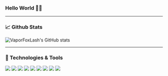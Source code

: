 ### Hello World 👋:metal:

<!--
Emojis
- 🔭 I’m currently working on ...
- 🌱 I’m currently learning ...
- 👯 I’m looking to collaborate on ...
- 🤔 I’m looking for help with ...
- 💬 Ask me about ...
- 📫 How to reach me: ...
- 😄 Pronouns: ...
- ⚡ Fun fact: ...
-->

------
### 📈 Github Stats
<!-- ![Anurag's GitHub stats](https://github-readme-stats.vercel.app/api?username=VaporFoxLash&show_icons=true) -->
![VaporFoxLash's GitHub stats](https://github-readme-stats.vercel.app/api?username=VaporFoxLash&show_icons=true&theme=radical)
<!--
[![Top Langs](https://github-readme-stats.vercel.app/api/top-langs/?username=VaporFoxLash)](https://github.com/VaporFoxLash/github-readme-stats)
-->

------
### 🔧 Technologies & Tools
![](https://img.shields.io/badge/VIM-%2311AB00.svg?&style=for-the-badge&logo=vim&logoColor=white)
![](https://img.shields.io/badge/PyCharm-000000.svg?&style=for-the-badge&logo=PyCharm&logoColor=white)
![](https://img.shields.io/badge/Visual_Studio_Code-0078D4?style=for-the-badge&logo=visual%20studio%20code&logoColor=white)
![](https://img.shields.io/badge/Arch_Linux-1793D1?style=for-the-badge&logo=arch-linux&logoColor=white)
![](https://img.shields.io/badge/Python-3776AB?style=for-the-badge&logo=python&logoColor=white)
![](https://img.shields.io/badge/gradle-02303A?style=for-the-badge&logo=gradle&logoColor=white)
![](https://img.shields.io/badge/firebase-ffca28?style=for-the-badge&logo=firebase&logoColor=black)
![](https://img.shields.io/badge/LaTeX-47A141?style=for-the-badge&logo=LaTeX&logoColor=white)
![](https://img.shields.io/badge/MySQL-00000F?style=for-the-badge&logo=mysql&logoColor=white)
